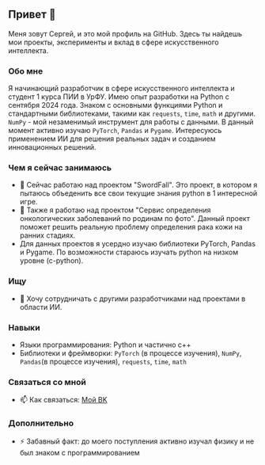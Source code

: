 ## Привет 👋

Меня зовут Сергей, и это мой профиль на GitHub. Здесь ты найдешь мои проекты, эксперименты и вклад в сфере искусственного интеллекта.

### Обо мне

Я начинающий разработчик в сфере искусственного интеллекта и студент 1 курса ПИИ в УрФУ. Имею опыт разработки на Python с сентября 2024 года. Знаком с основными функциями Python и стандартными библиотеками, такими как `requests`, `time`, `math` и другими. `NumPy` - мой незаменимый инструмент для работы с данными. В данный момент активно изучаю `PyTorch`, `Pandas` и `Pygame`. Интересуюсь применением ИИ для решения реальных задач и созданием инновационных решений.

### Чем я сейчас занимаюсь

- 🔭 Сейчас работаю над проектом "SwordFall". Это проект, в котором я пытаюсь объеденить все свои текущие знания python в 1 интересной игре.
- 🌱 Также я работаю над проектом "Сервис определения онкологических заболеваний по родинам по фото". Данный проект поможет решить реальную проблему определения рака кожи на ранних стадиях.
- Для данных проектов я усердно изучаю библиотеки PyTorch, Pandas и Pygame. По возможности стараюсь изучать python на низком уровне (c-python).

### Ищу

- 👯 Хочу сотрудничать с другими разработчиками над проектами в области ИИ.

### Навыки

- Языки программирования: Python и частично c++
- Библиотеки и фреймворки: `PyTorch` (в процессе изучения), `NumPy`, `Pandas`(в процессе изучения), `requests`, `time`, `math`

### Связаться со мной

- 📫 Как связаться: [Мой ВK](https://vk.com/sergeyoshepkov)

### Дополнительно

- ⚡ Забавный факт: до моего поступления активно изучал физику и не был знаком с программированием
